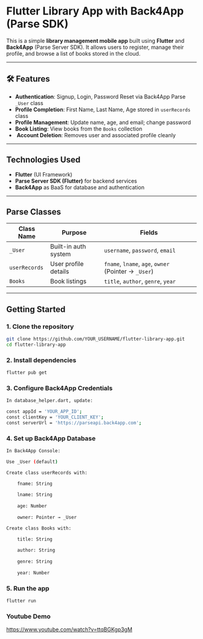 #  Flutter Library App with Back4App (Parse SDK)

This is a simple **library management mobile app** built using **Flutter** and **Back4App** (Parse Server SDK). It allows users to register, manage their profile, and browse a list of books stored in the cloud.

---

## 🛠️ Features

-  **Authentication**: Signup, Login, Password Reset via Back4App Parse `_User` class
-  **Profile Completion**: First Name, Last Name, Age stored in `userRecords` class
-  **Profile Management**: Update name, age, and email; change password
-  **Book Listing**: View books from the `Books` collection
- ️ **Account Deletion**: Removes user and associated profile cleanly

---

## Technologies Used

- **Flutter** (UI Framework)
- **Parse Server SDK (Flutter)** for backend services
- **Back4App** as BaaS for database and authentication

---

## Parse Classes

| Class Name     | Purpose                 | Fields                                                  |
|----------------|--------------------------|---------------------------------------------------------|
| `_User`        | Built-in auth system     | `username`, `password`, `email`                        |
| `userRecords`  | User profile details     | `fname`, `lname`, `age`, `owner` (Pointer → `_User`)   |
| `Books`        | Book listings            | `title`, `author`, `genre`, `year`                     |

---

##  Getting Started

### 1. Clone the repository

```bash
git clone https://github.com/YOUR_USERNAME/flutter-library-app.git
cd flutter-library-app
```

### 2. Install dependencies
```bash
flutter pub get

```
### 3. Configure Back4App Credentials
```bash
In database_helper.dart, update:

const appId = 'YOUR_APP_ID';
const clientKey = 'YOUR_CLIENT_KEY';
const serverUrl = 'https://parseapi.back4app.com';
```
### 4. Set up Back4App Database
```bash
In Back4App Console:

Use _User (default)

Create class userRecords with:

    fname: String
    
    lname: String
    
    age: Number
    
    owner: Pointer → _User

Create class Books with:

    title: String
    
    author: String
    
    genre: String
    
    year: Number
```

### 5. Run the app
```bash
flutter run

```

### Youtube Demo
https://www.youtube.com/watch?v=ttqBGKgp3gM